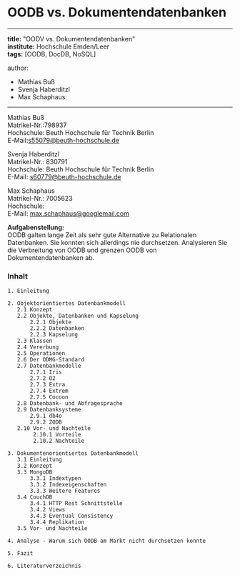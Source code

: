 # OODB vs. Dokumentendatenbanken

---
**title:** "OODV vs. Dokumentendatenbanken"   
**institute:** Hochschule Emden/Leer   
**tags:** [OODB, DocDB, NoSQL]

author:
- Mathias Buß
- Svenja Haberditzl
- Max Schaphaus

---

Mathias Buß   
Matrikel-Nr.:798937  
Hochschule: Beuth Hochschule für Technik Berlin   
E-Mail:s55079@beuth-hochschule.de

Svenja Haberditzl   
Matrikel-Nr.: 830791   
Hochschule: Beuth Hochschule für Technik Berlin   
E-Mail: s60779@beuth-hochschule.de

Max Schaphaus   
Matrikel-Nr.: 7005623   
Hochschule:   
E-Mail: max.schaphaus@googlemail.com

**Aufgabenstellung:**   
OODB galten lange Zeit als sehr gute Alternative zu Relationalen Datenbanken. Sie konnten sich allerdings nie durchsetzen.
Analysieren Sie die Verbreitung von OODB und grenzen OODB von Dokumentendatenbanken ab.

### Inhalt

    1. Einleitung  
    
    2. Objektorientiertes Datenbankmodell  
       2.1 Konzept
       2.2 Objekte, Datenbanken und Kapselung
           2.2.1 Objekte  
           2.2.2 Datenbanken  
           2.2.3 Kapselung   
       2.3 Klassen  
       2.4 Vererbung
       2.5 Operationen
       2.6 Der ODMG-Standard
       2.7 Datenbankmodelle
           2.7.1 Iris
           2.7.2 O2
           2.7.3 Extra
           2.7.4 Extrem
           2.7.5 Cocoon
       2.8 Datenbank- und Abfragesprache
       2.9 Datenbanksysteme
           2.9.1 db4o
           2.9.2 ZODB
       2.10 Vor- und Nachteile
            2.10.1 Vorteile
            2.10.2 Nachteile
           
    3. Dokumentenorientiertes Datenbankmodell
       3.1 Einleitung
       3.2 Konzept
       3.3 MongoDB
           3.3.1 Indextypen
           3.3.2 Indexeigenschaften
           3.3.3 Weitere Features
       3.4 CouchDB
           3.4.1 HTTP Rest Schnittstelle
           3.4.2 Views
           3.4.3 Eventual Consistency
           3.4.4 Replikation
       3.5 Vor- und Nachteile
    
    4. Analyse - Warum sich OODB am Markt nicht durchsetzen konnte  
    
    5. Fazit  
    
    6. Literaturverzeichnis





